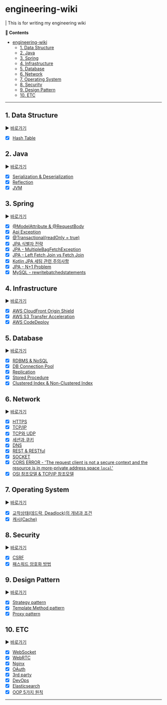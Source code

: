 # engineering-wiki

| This is for writing my engineering wiki

**:book: Contents**
- [engineering-wiki](#engineering-wiki)
  - [1. Data Structure](#1-data-structure)
  - [2. Java](#2-java)
  - [3. Spring](#3-spring)
  - [4. Infrastructure](#4-infrastructure)
  - [5. Database](#5-database)
  - [6. Network](#6-network)
  - [7. Operating System](#7-operating-system)
  - [8. Security](#8-security)
  - [9. Design Pattern](#9-design-pattern)
  - [10. ETC](#10-etc)
---

## 1. Data Structure
:arrow_forward: [바로가기](/datastructure)
* [X] [Hash Table](/datastructure/01.md)

## 2. Java
:arrow_forward: [바로가기](/java)
* [X] [Serialization & Deserialization](/java/01.md)
* [X] [Reflection](/java/02.md)
* [X] [JVM](/java/03.md)

## 3. Spring
:arrow_forward: [바로가기](/spring)
* [X] [@ModelAttribute & @RequestBody](/spring/01.md)
* [X] [Api Exception](/spring/02.md)
* [X] [@Transactional(readOnly = true)](/spring/03.md)
* [X] [JPA 식별자 전략](/spring/04.md)
* [X] [JPA - MultipleBagFetchException](/spring/05.md)
* [X] [JPA - Left Fetch Join vs Fetch Join](/spring/06.md)
* [X] [Kotlin JPA 세팅 관련 주의사항](/spring/07.md)
* [X] [JPA - N+1 Problem](/spring/08.md)
* [X] [MySQL - rewritebatchedstatements](/spring/09.md)

## 4. Infrastructure
:arrow_forward: [바로가기](/infrastructure)
* [X] [AWS CloudFront Origin Shield](/infrastructure/01.md)
* [X] [AWS S3 Transfer Acceleration](/infrastructure/02.md)
* [X] [AWS CodeDeploy](/infrastructure/03.md)

## 5. Database
:arrow_forward: [바로가기](/database)
* [X] [RDBMS & NoSQL](/database/01.md)
* [X] [DB Connection Pool](/database/02.md)
* [X] [Replication](/database/03.md)
* [X] [Stored Procedure](/database/04.md)
* [X] [Clustered Index & Non-Clustered Index](/database/05.md)

## 6. Network
:arrow_forward: [바로가기](/network)
* [X] [HTTPS](/network/01.md)
* [X] [TCP/IP](/network/02.md)
* [X] [TCP와 UDP](/network/03.md)
* [X] [세션과 쿠키](/network/04.md)
* [X] [DNS](/network/05.md)
* [X] [REST & RESTful](/network/06.md)
* [X] [SOCKET](/network/07.md)
* [X] [CORS ERROR - 'The request client is not a secure context and the resource is in more-private address space `local`'](/network/08.md)
* [X] [OSI 참조모델 & TCP/IP 참조모델](/network/09.md)

## 7. Operating System
:arrow_forward: [바로가기](/network)
* [X] [교착상태(데드락, Deadlock)의 개념과 조건](/os/01.md)
* [X] [캐시(Cache)](/os/02.md)

## 8. Security
:arrow_forward: [바로가기](/network)
* [X] [CSRF](/security/01.md)
* [X] [패스워드 암호화 방법](/security/02.md)

## 9. Design Pattern
:arrow_forward: [바로가기](/designpattern)
* [X] [Strategy pattern](/designpattern/01.md)
* [X] [Template Method pattern](/designpattern/02.md)
* [X] [Proxy pattern](/designpattern/03.md)

## 10. ETC
:arrow_forward: [바로가기](/etc)
* [X] [WebSocket](/etc/01.md)
* [X] [WebRTC](/etc/02.md)
* [X] [Nginx](/etc/03.md)
* [X] [OAuth](/etc/04.md)
* [X] [3rd party](/etc/05.md)
* [X] [DevOps](/etc/06.md)
* [X] [Elasticsearch](/etc/07.md)
* [X] [OOP 5가지 원칙](/etc/08.md)

---
